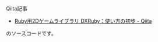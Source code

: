 Qiita記事

- [Ruby用2Dゲームライブラリ DXRuby：使い方の初歩 - Qiita](https://qiita.com/noanoa07/items/bced6519d9b53685b651)

のソースコードです。